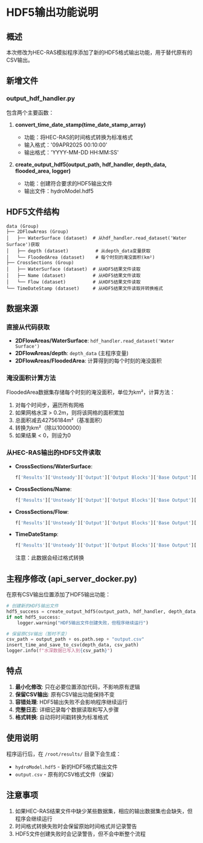 # HDF5输出功能说明

## 概述
本次修改为HEC-RAS模拟程序添加了新的HDF5格式输出功能，用于替代原有的CSV输出。

## 新增文件

### output_hdf_handler.py
包含两个主要函数：

1. **convert_time_date_stamp(time_date_stamp_array)**
   - 功能：将HEC-RAS的时间格式转换为标准格式
   - 输入格式：'09APR2025 00:10:00'
   - 输出格式：'YYYY-MM-DD HH:MM:SS'

2. **create_output_hdf5(output_path, hdf_handler, depth_data, flooded_area, logger)**
   - 功能：创建符合要求的HDF5输出文件
   - 输出文件：hydroModel.hdf5

## HDF5文件结构

```
data (Group)
├── 2DFlowAreas (Group)
│   ├── WaterSurface (dataset)  # 从hdf_handler.read_dataset('Water Surface')获取
│   ├── depth (dataset)          # 从depth_data变量获取
│   └── FloodedArea (dataset)    # 每个时刻的淹没面积(km²)
├── CrossSections (Group)
│   ├── WaterSurface (dataset)  # 从HDF5结果文件读取
│   ├── Name (dataset)          # 从HDF5结果文件读取
│   └── Flow (dataset)          # 从HDF5结果文件读取
└── TimeDateStamp (dataset)     # 从HDF5结果文件读取并转换格式
```

## 数据来源

### 直接从代码获取
- **2DFlowAreas/WaterSurface**: `hdf_handler.read_dataset('Water Surface')`
- **2DFlowAreas/depth**: `depth_data` (主程序变量)
- **2DFlowAreas/FloodedArea**: 计算得到的每个时刻的淹没面积

### 淹没面积计算方法
FloodedArea数据集存储每个时刻的淹没面积，单位为km²，计算方法：
1. 对每个时间步，遍历所有网格
2. 如果网格水深 > 0.2m，则将该网格的面积累加
3. 总面积减去42756184m²（基准面积）
4. 转换为km²（除以1000000）
5. 如果结果 < 0，则设为0

### 从HEC-RAS输出的HDF5文件读取
- **CrossSections/WaterSurface**: 
  ```python
  f['Results']['Unsteady']['Output']['Output Blocks']['Base Output']['Unsteady Time Series']['Reference Lines']['Water Surface'][:]
  ```
  
- **CrossSections/Name**: 
  ```python
  f['Results']['Unsteady']['Output']['Output Blocks']['Base Output']['Unsteady Time Series']['Reference Lines']['Name'][:]
  ```
  
- **CrossSections/Flow**: 
  ```python
  f['Results']['Unsteady']['Output']['Output Blocks']['Base Output']['Unsteady Time Series']['Reference Lines']['Flow'][:]
  ```
  
- **TimeDateStamp**: 
  ```python
  f['Results']['Unsteady']['Output']['Output Blocks']['Base Output']['Unsteady Time Series']['Time Date Stamp'][:]
  ```
  注意：此数据会经过格式转换

## 主程序修改 (api_server_docker.py)

在原有CSV输出位置添加了HDF5输出功能：

```python
# 创建新的HDF5输出文件
hdf5_success = create_output_hdf5(output_path, hdf_handler, depth_data, logger)
if not hdf5_success:
    logger.warning("HDF5输出文件创建失败，但程序继续运行")

# 保留原CSV输出（暂时不变）
csv_path = output_path + os.path.sep + "output.csv"
insert_time_and_save_to_csv(depth_data, csv_path)
logger.info(f"水深数据已写入到{csv_path}")
```

## 特点

1. **最小化修改**: 只在必要位置添加代码，不影响原有逻辑
2. **保留CSV输出**: 原有CSV输出功能保持不变
3. **容错处理**: HDF5输出失败不会影响程序继续运行
4. **完整日志**: 详细记录每个数据读取和写入步骤
5. **格式转换**: 自动将时间戳转换为标准格式

## 使用说明

程序运行后，在 `/root/results/` 目录下会生成：
- `hydroModel.hdf5` - 新的HDF5格式输出文件
- `output.csv` - 原有的CSV格式文件（保留）

## 注意事项

1. 如果HEC-RAS结果文件中缺少某些数据集，相应的输出数据集也会缺失，但程序会继续运行
2. 时间格式转换失败时会保留原始时间格式并记录警告
3. HDF5文件创建失败时会记录警告，但不会中断整个流程
